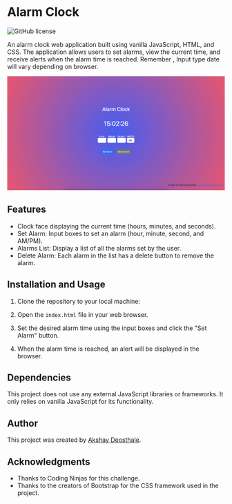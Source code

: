 # Alarm Clock

![GitHub license](https://img.shields.io/badge/license-MIT-blue.svg)

An alarm clock web application built using vanilla JavaScript, HTML, and CSS. The application allows users to set alarms, view the current time, and receive alerts when the alarm time is reached.
Remember , Input type date will vary depending on browser.

![Alarm Clock Screenshot](/alarmSS.png)

## Features

- Clock face displaying the current time (hours, minutes, and seconds).
- Set Alarm: Input boxes to set an alarm (hour, minute, second, and AM/PM).
- Alarms List: Display a list of all the alarms set by the user.
- Delete Alarm: Each alarm in the list has a delete button to remove the alarm.

## Installation and Usage

1. Clone the repository to your local machine:

2. Open the `index.html` file in your web browser.

3. Set the desired alarm time using the input boxes and click the "Set Alarm" button.

4. When the alarm time is reached, an alert will be displayed in the browser.

## Dependencies

This project does not use any external JavaScript libraries or frameworks. It only relies on vanilla JavaScript for its functionality.

## Author

This project was created by [Akshay Deosthale](https://www.akshaydeosthale.com).

## Acknowledgments

- Thanks to Coding Ninjas for this challenge.
- Thanks to the creators of Bootstrap for the CSS framework used in the project.
